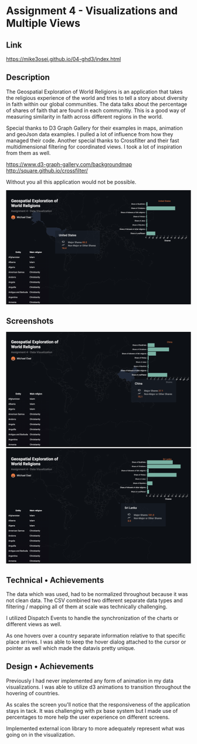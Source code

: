 Assignment 4 - Visualizations and Multiple Views  
===

## Link
https://mike3osei.github.io/04-ghd3/index.html

## Description 

The Geospatial Exploration of World Religions is an application that takes the religious experience of the world and tries to tell a story about diversity in faith within our global communities. The data talks about the percentage of shares of faith that are found in each communitiy. This is a good way of measuring similarity in faith across different regions in the world.


Special thanks to D3 Graph Gallery for their examples in maps, animation and geoJson data examples. I pulled a lot of influence from how they managed their code. Another special thanks to Crossfilter and their fast multidimensional filtering for coordinated views. I took a lot of inspiration from them as well.

https://www.d3-graph-gallery.com/backgroundmap
http://square.github.io/crossfilter/

Without you all this application would not be possible.


![alt text](main.png)

## Screenshots 
![alt text](screen2.png)
![alt text](screen1.png)

## Technical • Achievements  

The data which was used, had to be normalized throughout because it was not clean data. The CSV combined two different separate data types and filtering / mapping all of them at scale was technically challenging.

I utilized Dispatch Events to handle the synchronization of the charts or different views as well.

As one hovers over a country separate information relative to that specific place arrives. I was able to keep the hover dialog attached to the cursor or pointer as well which made the datavis pretty unique.


## Design • Achievements  

Previously I had never implemented any form of animation in my data visualizations. I was able to utilize d3 animations to transition throughout the hovering of countries.

As scales the screen you'll notice that the responsiveness of the application stays in tack. It was challenging with px base system but I made use of percentages to more help the user experience on different screens.

Implemented external icon library to more adequately represent what was going on in the visualization.